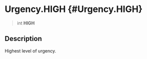 Urgency.HIGH {#Urgency.HIGH}
============

> int **HIGH**

Description
-----------

Highest level of urgency.

